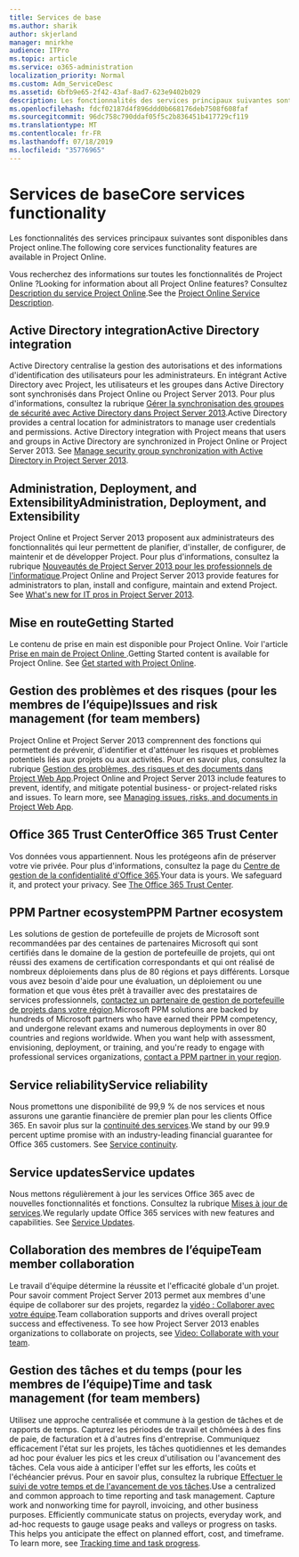 ```yaml
---
title: Services de base
ms.author: sharik
author: skjerland
manager: mnirkhe
audience: ITPro
ms.topic: article
ms.service: o365-administration
localization_priority: Normal
ms.custom: Adm_ServiceDesc
ms.assetid: 6bfb9e65-2f42-43af-8ad7-623e9402b029
description: Les fonctionnalités des services principaux suivantes sont disponibles dans Project online.
ms.openlocfilehash: fdcf02187d4f896ddd0b668176deb7508f608faf
ms.sourcegitcommit: 96dc758c790ddaf05f5c2b836451b417729cf119
ms.translationtype: MT
ms.contentlocale: fr-FR
ms.lasthandoff: 07/18/2019
ms.locfileid: "35776965"
---
```

# <a name="core-services-functionality"></a><span data-ttu-id="b298d-103">Services de base</span><span class="sxs-lookup"><span data-stu-id="b298d-103">Core services functionality</span></span>

<span data-ttu-id="b298d-104">Les fonctionnalités des services principaux suivantes sont disponibles dans Project online.</span><span class="sxs-lookup"><span data-stu-id="b298d-104">The following core services functionality features are available in Project Online.</span></span>
  
<span data-ttu-id="b298d-105">Vous recherchez des informations sur toutes les fonctionnalités de Project Online ?</span><span class="sxs-lookup"><span data-stu-id="b298d-105">Looking for information about all Project Online features?</span></span> <span data-ttu-id="b298d-106">Consultez [Description du service Project Online](project-online-service-description.md).</span><span class="sxs-lookup"><span data-stu-id="b298d-106">See the [Project Online Service Description](project-online-service-description.md).</span></span>
  
## <a name="active-directory-integration"></a><span data-ttu-id="b298d-107">Active Directory integration</span><span class="sxs-lookup"><span data-stu-id="b298d-107">Active Directory integration</span></span>
<span data-ttu-id="b298d-108"><a name="bkmk_AD_Integration"> </a></span><span class="sxs-lookup"><span data-stu-id="b298d-108"></span></span>

<span data-ttu-id="b298d-p102">Active Directory centralise la gestion des autorisations et des informations d'identification des utilisateurs pour les administrateurs. En intégrant Active Directory avec Project, les utilisateurs et les groupes dans Active Directory sont synchronisés dans Project Online ou Project Server 2013. Pour plus d'informations, consultez la rubrique [Gérer la synchronisation des groupes de sécurité avec Active Directory dans Project Server 2013](https://go.microsoft.com/fwlink/p/?LinkId=402631).</span><span class="sxs-lookup"><span data-stu-id="b298d-p102">Active Directory provides a central location for administrators to manage user credentials and permissions. Active Directory integration with Project means that users and groups in Active Directory are synchronized in Project Online or Project Server 2013. See [Manage security group synchronization with Active Directory in Project Server 2013](https://go.microsoft.com/fwlink/p/?LinkId=402631).</span></span>
  
## <a name="administration-deployment-and-extensibility"></a><span data-ttu-id="b298d-112">Administration, Deployment, and Extensibility</span><span class="sxs-lookup"><span data-stu-id="b298d-112">Administration, Deployment, and Extensibility</span></span>
<span data-ttu-id="b298d-113"><a name="bkmk_AdministrationDeploymentExtensibility"> </a></span><span class="sxs-lookup"><span data-stu-id="b298d-113"></span></span>

<span data-ttu-id="b298d-p103">Project Online et Project Server 2013 proposent aux administrateurs des fonctionnalités qui leur permettent de planifier, d'installer, de configurer, de maintenir et de développer Project. Pour plus d'informations, consultez la rubrique [Nouveautés de Project Server 2013 pour les professionnels de l'informatique](https://go.microsoft.com/fwlink/p/?LinkId=272017).</span><span class="sxs-lookup"><span data-stu-id="b298d-p103">Project Online and Project Server 2013 provide features for administrators to plan, install and configure, maintain and extend Project. See [What's new for IT pros in Project Server 2013](https://go.microsoft.com/fwlink/p/?LinkId=272017).</span></span>
  
## <a name="getting-started"></a><span data-ttu-id="b298d-116">Mise en route</span><span class="sxs-lookup"><span data-stu-id="b298d-116">Getting Started</span></span>
<span data-ttu-id="b298d-117"><a name="bkmk_GettingStarted"> </a></span><span class="sxs-lookup"><span data-stu-id="b298d-117"></span></span>

<span data-ttu-id="b298d-p104">Le contenu de prise en main est disponible pour Project Online. Voir l'article [Prise en main de Project Online ](https://support.office.com/en-us/article/Get-started-with-Project-Online-E3E5F64F-ADA5-4F9D-A578-130B2D4E5F11?ui=en-US&amp;rs=en-US&amp;ad=US).</span><span class="sxs-lookup"><span data-stu-id="b298d-p104">Getting Started content is available for Project Online. See [Get started with Project Online](https://support.office.com/en-us/article/Get-started-with-Project-Online-E3E5F64F-ADA5-4F9D-A578-130B2D4E5F11?ui=en-US&amp;rs=en-US&amp;ad=US).</span></span>
  
## <a name="issues-and-risk-management-for-team-members"></a><span data-ttu-id="b298d-120">Gestion des problèmes et des risques (pour les membres de l’équipe)</span><span class="sxs-lookup"><span data-stu-id="b298d-120">Issues and risk management (for team members)</span></span>
<span data-ttu-id="b298d-121"><a name="bkmk_IssuesRiskManagement"> </a></span><span class="sxs-lookup"><span data-stu-id="b298d-121"></span></span>

<span data-ttu-id="b298d-p105">Project Online et Project Server 2013 comprennent des fonctions qui permettent de prévenir, d'identifier et d'atténuer les risques et problèmes potentiels liés aux projets ou aux activités. Pour en savoir plus, consultez la rubrique [Gestion des problèmes, des risques et des documents dans Project Web App](https://go.microsoft.com/fwlink/?LinkId=402634).</span><span class="sxs-lookup"><span data-stu-id="b298d-p105">Project Online and Project Server 2013 include features to prevent, identify, and mitigate potential business- or project-related risks and issues. To learn more, see [Managing issues, risks, and documents in Project Web App](https://go.microsoft.com/fwlink/?LinkId=402634).</span></span>
  
## <a name="office-365-trust-center"></a><span data-ttu-id="b298d-124">Office 365 Trust Center</span><span class="sxs-lookup"><span data-stu-id="b298d-124">Office 365 Trust Center</span></span>
<span data-ttu-id="b298d-125"><a name="bkmk_Office365TrustCenter"> </a></span><span class="sxs-lookup"><span data-stu-id="b298d-125"></span></span>

<span data-ttu-id="b298d-p106">Vos données vous appartiennent. Nous les protégeons afin de préserver votre vie privée. Pour plus d'informations, consultez la page du [Centre de gestion de la confidentialité d'Office 365](https://go.microsoft.com/fwlink/?LinkId=402637).</span><span class="sxs-lookup"><span data-stu-id="b298d-p106">Your data is yours. We safeguard it, and protect your privacy. See [The Office 365 Trust Center](https://go.microsoft.com/fwlink/?LinkId=402637).</span></span>
  
## <a name="ppm-partner-ecosystem"></a><span data-ttu-id="b298d-129">PPM Partner ecosystem</span><span class="sxs-lookup"><span data-stu-id="b298d-129">PPM Partner ecosystem</span></span>
<span data-ttu-id="b298d-130"><a name="bkmk_ProjectPortfolioManagementPartner"> </a></span><span class="sxs-lookup"><span data-stu-id="b298d-130"></span></span>

<span data-ttu-id="b298d-p107">Les solutions de gestion de portefeuille de projets de Microsoft sont recommandées par des centaines de partenaires Microsoft qui sont certifiés dans le domaine de la gestion de portefeuille de projets, qui ont réussi des examens de certification correspondants et qui ont réalisé de nombreux déploiements dans plus de 80 régions et pays différents. Lorsque vous avez besoin d'aide pour une évaluation, un déploiement ou une formation et que vous êtes prêt à travailler avec des prestataires de services professionnels, [contactez un partenaire de gestion de portefeuille de projets dans votre région](https://go.microsoft.com/fwlink/p/?LinkId=272646).</span><span class="sxs-lookup"><span data-stu-id="b298d-p107">Microsoft PPM solutions are backed by hundreds of Microsoft partners who have earned their PPM competency, and undergone relevant exams and numerous deployments in over 80 countries and regions worldwide. When you want help with assessment, envisioning, deployment, or training, and you're ready to engage with professional services organizations, [contact a PPM partner in your region](https://go.microsoft.com/fwlink/p/?LinkId=272646).</span></span>
  
## <a name="service-reliability"></a><span data-ttu-id="b298d-133">Service reliability</span><span class="sxs-lookup"><span data-stu-id="b298d-133">Service reliability</span></span>
<span data-ttu-id="b298d-134"><a name="bkmk_ServiceReliability"> </a></span><span class="sxs-lookup"><span data-stu-id="b298d-134"></span></span>

<span data-ttu-id="b298d-p108">Nous promettons une disponibilité de 99,9 % de nos services et nous assurons une garantie financière de premier plan pour les clients Office 365. En savoir plus sur la [continuité des services](https://go.microsoft.com/fwlink/?LinkId=402653).</span><span class="sxs-lookup"><span data-stu-id="b298d-p108">We stand by our 99.9 percent uptime promise with an industry-leading financial guarantee for Office 365 customers. See [Service continuity](https://go.microsoft.com/fwlink/?LinkId=402653).</span></span>
  
## <a name="service-updates"></a><span data-ttu-id="b298d-137">Service updates</span><span class="sxs-lookup"><span data-stu-id="b298d-137">Service updates</span></span>
<span data-ttu-id="b298d-138"><a name="bkmk_Serviceupdates"> </a></span><span class="sxs-lookup"><span data-stu-id="b298d-138"></span></span>

<span data-ttu-id="b298d-p109">Nous mettons régulièrement à jour les services Office 365 avec de nouvelles fonctionnalités et fonctions. Consultez la rubrique [Mises à jour de services](../office-365-platform-service-description/service-updates.md).</span><span class="sxs-lookup"><span data-stu-id="b298d-p109">We regularly update Office 365 services with new features and capabilities. See [Service Updates](../office-365-platform-service-description/service-updates.md).</span></span>
  
## <a name="team-member-collaboration"></a><span data-ttu-id="b298d-141">Collaboration des membres de l’équipe</span><span class="sxs-lookup"><span data-stu-id="b298d-141">Team member collaboration</span></span>
<span data-ttu-id="b298d-142"><a name="bkbmk_TeamMemberCollaboration"> </a></span><span class="sxs-lookup"><span data-stu-id="b298d-142"></span></span>

<span data-ttu-id="b298d-p110">Le travail d'équipe détermine la réussite et l'efficacité globale d'un projet. Pour savoir comment Project Server 2013 permet aux membres d'une équipe de collaborer sur des projets, regardez la [vidéo : Collaborer avec votre équipe](https://go.microsoft.com/fwlink/?LinkId=402628).</span><span class="sxs-lookup"><span data-stu-id="b298d-p110">Team collaboration supports and drives overall project success and effectiveness. To see how Project Server 2013 enables organizations to collaborate on projects, see [Video: Collaborate with your team](https://go.microsoft.com/fwlink/?LinkId=402628).</span></span>
  
## <a name="time-and-task-management-for-team-members"></a><span data-ttu-id="b298d-145">Gestion des tâches et du temps (pour les membres de l’équipe)</span><span class="sxs-lookup"><span data-stu-id="b298d-145">Time and task management (for team members)</span></span>
<span data-ttu-id="b298d-146"><a name="bkmk_TimeTaskManagement"> </a></span><span class="sxs-lookup"><span data-stu-id="b298d-146"></span></span>

<span data-ttu-id="b298d-p111">Utilisez une approche centralisée et commune à la gestion de tâches et de rapports de temps. Capturez les périodes de travail et chômées à des fins de paie, de facturation et à d'autres fins d'entreprise. Communiquez efficacement l'état sur les projets, les tâches quotidiennes et les demandes ad hoc pour évaluer les pics et les creux d'utilisation ou l'avancement des tâches. Cela vous aide à anticiper l'effet sur les efforts, les coûts et l'échéancier prévus. Pour en savoir plus, consultez la rubrique [Effectuer le suivi de votre temps et de l'avancement de vos tâches](https://go.microsoft.com/fwlink/p/?LinkId=271321).</span><span class="sxs-lookup"><span data-stu-id="b298d-p111">Use a centralized and common approach to time reporting and task management. Capture work and nonworking time for payroll, invoicing, and other business purposes. Efficiently communicate status on projects, everyday work, and ad-hoc requests to gauge usage peaks and valleys or progress on tasks. This helps you anticipate the effect on planned effort, cost, and timeframe. To learn more, see [Tracking time and task progress](https://go.microsoft.com/fwlink/p/?LinkId=271321).</span></span>
  

